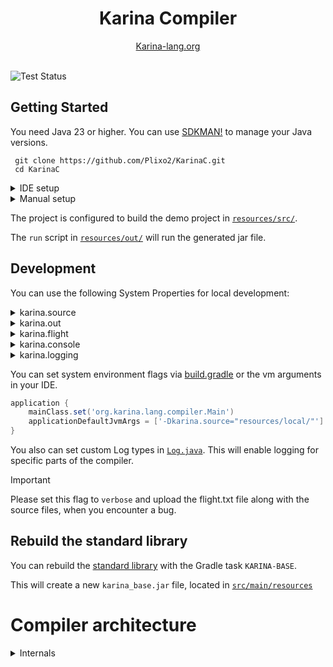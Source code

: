

<div align="center">

<h1 align="center">Karina Compiler</h1>
<a href="https://karina-lang.org/">
  Karina-lang.org
</a>

</div>

<br>

![Test Status](https://github.com/Plixo2/KarinaC/actions/workflows/gradle.yml/badge.svg)


## Getting Started

You need Java 23 or higher.
You can use [SDKMAN!](https://sdkman.io/) to manage your Java versions.



```shell
 git clone https://github.com/Plixo2/KarinaC.git
 cd KarinaC
```

<details> <summary>IDE setup</summary>

The Compiler is a standard Gradle project, so you can use it with any IDE that supports Gradle.

You can run the compiler via the Gradle task `run` or run the [Main Class](src/main/java/org/karina/lang/compiler/Main.java) directly.

The `run` script in [`resources/out/`](resources/out/) can be used to run the generated jar file.

</details>

<details>

<summary>Manual setup</summary>

Make sure your `JAVA_HOME` is set to the correct version.

### Windows
```shell
 gradlew.bat run # run the compiler via gradle
 resources\out\run.bat # run the generated file
```

### Linux
```shell
 git clone https://github.com/Plixo2/KarinaC.git
 cd KarinaC
 chmod +x ./gradlew
 ./gradlew run # run the compiler via gradle
 chmod +x ./resources/out/run
 ./resources/out/run # run the generated file
 ```


</details>


The project is configured to build the demo project in [`resources/src/`](resources/src/).

The `run` script in [`resources/out/`](resources/out/) will run the generated jar file.


## Development


You can use the following System Properties for local development:

<details> <summary>karina.source</summary>

> `karina.source="<src folder>"` 

Points to your local development folder. Defaults to `resources/src/`

</details>

<details> <summary>karina.out</summary>

> `karina.out="<build file>"` 

specifies the output jar file. Defaults to `resources/out/build.jar`

</details>


<details> <summary>karina.flight</summary>

> `karina.flight="<debug file>"` 

Specifies the debug flight recorder file path. Defaults to `resources/flight.txt`

</details>

<details> <summary>karina.console</summary>

> `karina.console="<true/false>"`  

Enables/Disables the flight recorder output to the console. Defaults to `resources/flight.txt`

</details>

<details> <summary>karina.logging</summary>

> `karina.logging="<none/verbose/verbose_jvm>"`

Enables/Disables the flight recorder output to the console. Defaults to `none`.
Useful for debugging the compiler.


</details>

You can set system environment flags via [build.gradle](build.gradle) or the vm arguments in your IDE.

```groovy
application {
    mainClass.set('org.karina.lang.compiler.Main')
    applicationDefaultJvmArgs = ['-Dkarina.source="resources/local/"'] // set the source folder to your local dev folder
}
```

You also can set custom Log types in
[`Log.java`](src/main/java/org/karina/lang/compiler/logging/Log.java#L45).
This will enable logging for specific parts of the compiler.

> [!IMPORTANT]
> Please set this flag to `verbose` and upload the flight.txt file along with the source files, when you encounter a bug.



## Rebuild the standard library

You can rebuild the [standard library](src/main/java/karina/lang/) with the
Gradle task `KARINA-BASE`. 

This will create a new  `karina_base.jar` file, located in [`src/main/resources`](src/main/resources)

# Compiler architecture

<details>

<summary>Internals</summary>



- Read the source code into memory
- Load the precompiled jar files (java.core and the karina.base) into a ClassModel
- [Parser Stage](src/main/java/org/karina/lang/compiler/stages/parser/ParseProcessor.java)
  - Parse the loaded files into tokens, then into an AST via Antlr
  - Convert the Antlr AST into a ClassModel and IR
- [Import Stage](src/main/java/org/karina/lang/compiler/stages/imports/ImportProcessor.java)
  - Resolve all types
  - Validate implememented Methods and Inheritance/Composition
- [Attribution Stage](src/main/java/org/karina/lang/compiler/stages/attrib/AttributionProcessor.java)
  - Validation and type inference
- [Lower Stage](src/main/java/org/karina/lang/compiler/stages/lower/LoweringProcessor.java)
  - Construct new classes, bridge methods, rewrite loops, etc
- [Generate Stage](src/main/java/org/karina/lang/compiler/stages/generate/GenerationProcessor.java)
  - Generate the bytecode
- And then finally write the bytecode to disk

Other important classes/packages:
- [Main Class](src/main/java/org/karina/lang/compiler/Main.java)
- [Compiler Class](src/main/java/org/karina/lang/compiler/KarinaCompiler.java)
- [KExpr Class](src/main/java/org/karina/lang/compiler/utils/KExpr.java)
- [KType Class](src/main/java/org/karina/lang/compiler/utils/KType.java)
- [jvm](src/main/java/org/karina/lang/compiler/jvm_loading)
  - Responsible for loading of precompiled classes
- [model_api](src/main/java/org/karina/lang/compiler/model_api)
  - The API for the ClassModel. Represents all loaded classes and their fields, methods, etc

</details>





